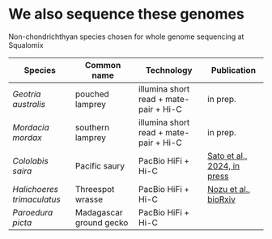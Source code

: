 # We also sequence these genomes
Non-chondrichthyan species chosen for whole genome sequencing at Squalomix


| Species |Common name|Technology|Publication|
|----|----|----|----|
| *Geotria australis* | pouched lamprey | illumina short read + mate-pair + Hi-C | in prep. |
| *Mordacia mordax* | southern lamprey | illumina short read + mate-pair + Hi-C | in prep. |
| *Cololabis saira* | Pacific saury | PacBio HiFi + Hi-C | [Sato et al., 2024, in press](https://www.biorxiv.org/content/10.1101/2023.10.16.562003v1.full) |
| *Halichoeres trimaculatus*| Threespot wrasse| PacBio HiFi + Hi-C | [Nozu et al., bioRxiv](https://www.biorxiv.org/content/10.1101/2023.07.09.545663v3)|
| *Paroedura picta* | Madagascar ground gecko | PacBio HiFi + Hi-C ||
